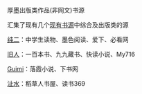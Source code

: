 厚墨出版类作品(非网文)书源

汇集了现有几个[现有书源](https://github.com/chimisgo/BookSource)中综合及出版类的源


[纯二](https://gitee.com/chuner821/houmo)：中学生读物、墨色阅读、爱下、必看网

[旧人](https://gitee.com/tyj9713/BookSourceRepository)：一百本书、九九藏书、快读小说、My716

[Guimi](https://gitee.com/halloboy/BookSourceRepository)：落霞小说、下书网

[沚水](https://gitee.com/gdwqsp/hm-source/)：稻草人书屋、读书369
